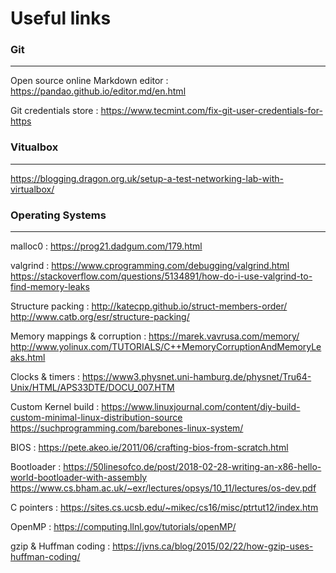 # Useful links

### Git
---
Open source online Markdown editor : https://pandao.github.io/editor.md/en.html 

Git credentials store : https://www.tecmint.com/fix-git-user-credentials-for-https

### Vitualbox
---
https://blogging.dragon.org.uk/setup-a-test-networking-lab-with-virtualbox/

### Operating Systems
---
malloc0 :
https://prog21.dadgum.com/179.html

valgrind :
https://www.cprogramming.com/debugging/valgrind.html
https://stackoverflow.com/questions/5134891/how-do-i-use-valgrind-to-find-memory-leaks


Structure packing :
http://katecpp.github.io/struct-members-order/
http://www.catb.org/esr/structure-packing/


Memory mappings & corruption : 
https://marek.vavrusa.com/memory/
http://www.yolinux.com/TUTORIALS/C++MemoryCorruptionAndMemoryLeaks.html

Clocks & timers :
https://www3.physnet.uni-hamburg.de/physnet/Tru64-Unix/HTML/APS33DTE/DOCU_007.HTM


Custom Kernel build :
https://www.linuxjournal.com/content/diy-build-custom-minimal-linux-distribution-source
https://suchprogramming.com/barebones-linux-system/


BIOS :
https://pete.akeo.ie/2011/06/crafting-bios-from-scratch.html


Bootloader :
https://50linesofco.de/post/2018-02-28-writing-an-x86-hello-world-bootloader-with-assembly
https://www.cs.bham.ac.uk/~exr/lectures/opsys/10_11/lectures/os-dev.pdf


C pointers :
https://sites.cs.ucsb.edu/~mikec/cs16/misc/ptrtut12/index.htm


OpenMP :
https://computing.llnl.gov/tutorials/openMP/


gzip & Huffman coding :
https://jvns.ca/blog/2015/02/22/how-gzip-uses-huffman-coding/
